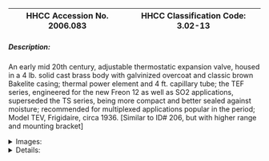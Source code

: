 | **HHCC Accession No. 2006.083** |**HHCC Classification Code:  3.02-13**|
| ----------- | ----------- |
##### Description:
An early mid 20th century, adjustable thermostatic expansion valve, housed in a 4 lb. solid cast brass body with galvinized overcoat and classic brown Bakelite casing; thermal power element and 4 ft. capillary tube; the TEF series, engineered for the new Freon 12 as well as SO2 applications, superseded the TS series, being more compact and better sealed against moisture; recommended for multiplexed applications popular in the period; Model TEV, Frigidaire, circa 1936. [Similar to ID# 206, but with higher range and mounting bracket]


<details>
	<summary>Images:</summary>
<div class="gallery gallery-wrapper--full" contenteditable="false" data-is-empty="false" data-translation="Add images" data-columns="6">
<figure class="gallery__item"><a href="#DOMAIN_NAME#gallery/3.02-13.jpg" data-size="1749x1243"><img src="#DOMAIN_NAME#gallery/3.02-13-thumbnail.jpg" alt=""></a></figure>
</div>
</details>


<details>
	<summary>Details:</summary>

##### Group:
3.02 Refrigerant Flow Controls - Commercial

##### Make:
Frigidaire

##### Manufacturer:
Frigidaire Division General Motors Corporation, Dayton Ohio

##### Model:
TEV, Series 21

##### Serial No.:


##### Size:
6 x 2 x 10 in. h

##### Weight:
4 lbs.

##### Circa:
1936

##### Rating:
Exhibit, education, and research quality, illustrating the engineering design, construction, and operating principles, of an early mid 20th century thermostatic expansion valve produced by Frigidaire, a publicly acknowledged leader in the field at the time.

##### Patent Date/Number:


##### Provenance:
From York County (York Region) Ontario, once a rich agricultural hinterlands, attracting early settlement in the last years of the 18th century. Located on the north slopes of the Oak Ridges Moraine, within 20 miles of Toronto, the County would also attract early ex-urban development, to be come a wealthy market place for the emerging household and consumer technologies of the early and mid 20th century. 

This artifact was discovered in the 1950's in the used stock of T. H. Oliver, Refrigeration and Electric Sales and Service, Aurora, Ontario, an early worker in the field of agricultural, industrial and consumer technology.

##### Type and Design:
Inlet strainer
Fully serviceable power element
5 ft capillary line

##### Construction:
Cast brass body with, black Bakelite casing

##### Material:


##### Special Features:
- Heavy steel mounting bracket with galvinized overcoat

##### Accessories:


##### Capacities:


##### Performance Characteristics:


##### Operation:


##### Control and Regulation:


##### Targeted Market Segment:


##### Consumer Acceptance:


##### Merchandising:


##### Market Price:


##### Technological Significance:
Adapted for the new generation of non-noxious, hydrocarbon refrigerants, this early mid 20th century TX valve by Frigidaire was more compact and better protected from moisture than its earlier TS series [see ID# 185 & 186]. It was promoted by Frigdaire for multiplexed systems and would find wide spread application in a new generation of small, commercial refrigeration to be found in a new generation of food stores and confectioneries.  
This artifact of history tells the many stories of  technological diffusion and wide spread adoption of TX refrigerant flow control technology. After a brief flurry of excitement over the use of costly and delicate float operated devices, as a more efficient means of flow control, industry engineers would return to the automatic expansion valve in the early 30's. But for many medium and larger applications the automatic expansion valve would give way to the more elegant and efficient thermostatic valve for use in a new generation of 'dry evaporator' applications.

##### Industrial Significance:
Of special significance is the appearance of General Motors name on the valve, marking the period in which large manufactures, having built significant engineering and manufacturing know-how, as well as cash reserves would move into new fields. Horizontal integration would soon become a bus word in the industrial world.   
Made in a wide range of capacities the TEV would mark a major, costly engineering commitment by Frigidaire to TX valve technology in the period, confident of its market potential.    
These valve would see service well into the 1950's attesting to their robust construction and field serviceability, with an operating life of 20 to 30 years and more.

##### Socio-economic Significance:


##### Socio-cultural Significance:
The socio-cultural significance of the impact of the unobtrusive, thermostatic  expansion valve on life in Canada, throughout the latter part of the 20th century, would be hard to over-estimate. 
It would become the quintessential, automated refrigerant flow regulating device for most medium and larger commercial refrigeration applications, found in confectioneries, food stores and ware houses. It would help to make possible the wide array of foods and confectionery products Canadians would come to enjoy, as part of the late 20th century Canadian life experience.

##### Donor:
G. Leslie Oliver, The T. H. Oliver HVACR Collection

##### HHCC Storage Location:


##### Tracking:


##### Bibliographic References:
Installation and Service Manual, SER,_405, For Products Manufactured Prior to 1937, Frigidaire Division, General Motors Corp. Dayton Ohio

##### Notes:


##### Related Reports:

</details>
